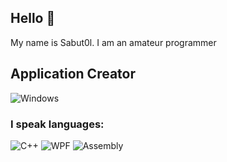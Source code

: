 ## Hello 👋 
My name is Sabut0l. I am an amateur programmer

<!--
Here are some ideas to get you started:

- 🔭 I’m currently working on ...
- 🌱 I’m currently learning ...
- 👯 I’m looking to collaborate on ...
- 🤔 I’m looking for help with ...
- 💬 Ask me about ...
- 📫 How to reach me: ...
- 😄 Pronouns: ...
- ⚡ Fun fact: ...
-->

## Application Creator
![Windows](https://img.shields.io/badge/Windows-blue?style=for-the-badge&logo=windows&logoColor=FFFFFF)

### I speak languages:
![C++](https://img.shields.io/badge/C++-00599C?style=flat-square&logo=C%2b%2b&logoColor=write)
![WPF](https://img.shields.io/badge/WPF-blueviolet?style=flat-square&logo=C%20Sharp&logoColor=write)
![Assembly](https://img.shields.io/badge/Assembly-lightgrey?style=flat-square&logo=assemblyscript&logoColor=write)

